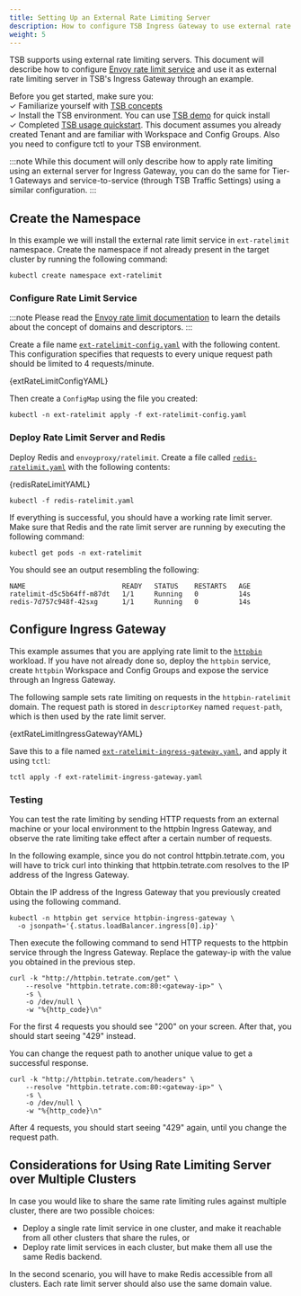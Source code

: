 ```yaml
---
title: Setting Up an External Rate Limiting Server
description: How to configure TSB Ingress Gateway to use external rate limiting server
weight: 5
---
```


TSB supports using external rate limiting servers. This document will describe how to configure [Envoy rate limit service](https://github.com/envoyproxy/ratelimit) and use it as external rate limiting server in TSB's Ingress Gateway through an example.

Before you get started, make sure you: <br />
✓ Familiarize yourself with [TSB concepts](../../concepts/toc) <br />
✓ Install the TSB environment. You can use [TSB demo](../../setup/self_managed/demo-installation) for quick install<br />
✓ Completed [TSB usage quickstart](../../quickstart). This document assumes you already created Tenant and are familiar with Workspace and Config Groups. Also you need to configure tctl to your TSB environment.<br/>

:::note
While this document will only describe how to apply rate limiting using an external server for Ingress Gateway, you can do the same for Tier-1 Gateways and service-to-service (through TSB Traffic Settings) using a similar configuration.
:::

## Create the Namespace

In this example we will install the external rate limit service in `ext-ratelimit` namespace.
Create the namespace if not already present in the target cluster by running the following command:

```bash{promptUser: "alice"}
kubectl create namespace ext-ratelimit
```

### Configure Rate Limit Service

:::note
Please read the [Envoy rate limit documentation](https://github.com/envoyproxy/ratelimit#configuration) to learn the details about the concept of domains and descriptors.
:::

Create a file name [`ext-ratelimit-config.yaml`](../../assets/howto/rate_limiting/ext-ratelimit-config.yaml) with the following content. This configuration specifies that requests to every unique request path should be limited to 4 requests/minute.

<CodeBlock className="language-yaml">
  {extRateLimitConfigYAML}
</CodeBlock>

Then create a `ConfigMap` using the file you created:

```bash{promptUser: "alice"}
kubectl -n ext-ratelimit apply -f ext-ratelimit-config.yaml
```

### Deploy Rate Limit Server and Redis

Deploy Redis and `envoyproxy/ratelimit`. Create a file called [`redis-ratelimit.yaml`](../../assets/howto/rate_limiting/redis-ratelimit.yaml) with the following contents:

<CodeBlock className="language-yaml">
  {redisRateLimitYAML}
</CodeBlock>

```bash{promptUser: "alice"}
kubectl -f redis-ratelimit.yaml
```

If everything is successful, you should have a working rate limit server. 
Make sure that Redis and the rate limit server are running by executing the following command:

```bash{promptUser: "alice"}
kubectl get pods -n ext-ratelimit
```

You should see an output resembling the following:

```
NAME                        READY   STATUS    RESTARTS   AGE
ratelimit-d5c5b64ff-m87dt   1/1     Running   0          14s
redis-7d757c948f-42sxg      1/1     Running   0          14s
```

## Configure Ingress Gateway

This example assumes that you are applying rate limit to the [`httpbin`](../../reference/samples/httpbin) workload. If you have not already done so, deploy the `httpbin` service, create `httpbin` Workspace and Config Groups and expose the service through an Ingress Gateway.

The following sample sets rate limiting on requests in the `httpbin-ratelimit` domain. The request path is stored in `descriptorKey` named `request-path`, which is then used by the rate limit server.

<CodeBlock className="language-yaml">
  {extRateLimitIngressGatewayYAML}
</CodeBlock>

Save this to a file named [`ext-ratelimit-ingress-gateway.yaml`](../../assets/howto/rate_limiting/ext-ratelimit-ingress-gateway.yaml), and apply it using `tctl`:

```bash{promptUser: "alice"}
tctl apply -f ext-ratelimit-ingress-gateway.yaml
```

### Testing

You can test the rate limiting by sending HTTP requests from an external machine or your local environment to the httpbin Ingress Gateway, and observe the rate limiting take effect after a certain number of requests.

In the following example, since you do not control httpbin.tetrate.com, you will have to trick curl into thinking that httpbin.tetrate.com resolves to the IP address of the Ingress Gateway.

Obtain the IP address of the Ingress Gateway that you previously created using the following command.

```bash{promptUser: "alice"}
kubectl -n httpbin get service httpbin-ingress-gateway \
  -o jsonpath='{.status.loadBalancer.ingress[0].ip}'
```

Then execute the following command to send HTTP requests to the httpbin service through the Ingress Gateway. Replace the gateway-ip with the value you obtained in the previous step.

```bash{promptUser: "alice"}
curl -k "http://httpbin.tetrate.com/get" \
    --resolve "httpbin.tetrate.com:80:<gateway-ip>" \
    -s \
    -o /dev/null \
    -w "%{http_code}\n"
```

For the first 4 requests you should see "200" on your screen. After that, you should start seeing "429" instead.

You can change the request path to another unique value to get a successful response.

```bash{promptUser: "alice"}
curl -k "http://httpbin.tetrate.com/headers" \
    --resolve "httpbin.tetrate.com:80:<gateway-ip>" \
    -s \
    -o /dev/null \
    -w "%{http_code}\n"
```

After 4 requests, you should start seeing "429" again, until you change the request path.

## Considerations for Using Rate Limiting Server over Multiple Clusters

In case you would like to share the same rate limiting rules against multiple cluster, there are two possible choices:

* Deploy a single rate limit service in one cluster, and make it reachable from all other clusters that share the rules, or
* Deploy rate limit services in each cluster, but make them all use the same Redis backend.

In the second scenario, you will have to make Redis accessible from all clusters. Each rate limit server should also use the same domain value.
